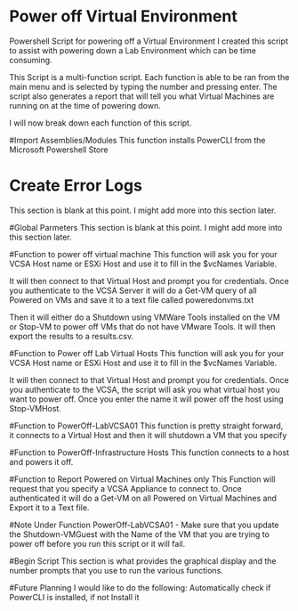 # Power off Virtual Environment
Powershell Script for powering off a Virtual Environment
I created this script to assist with powering down a Lab Environment which can be time consuming. 

This Script is a multi-function script. Each function is able to be ran from the main menu and is selected by typing the number and pressing enter. 
The script also generates a report that will tell you what Virtual Machines are running on at the time of powering down. 

I will now break down each function of this script.

#Import Assemblies/Modules
This function installs PowerCLI from the Microsoft Powershell Store

# Create Error Logs
This section is blank at this point. I might add more into this section later.

#Global Parmeters
This section is blank at this point. I might add more into this section later.

#Function to power off virtual machine
This function will ask you for your VCSA Host name or ESXi Host and use it to fill in the $vcNames Variable.

It will then connect to that Virtual Host and prompt you for credentials. Once you authenticate to the VCSA Server it will do a Get-VM query of all Powered on VMs and save it to a text file called poweredonvms.txt

Then it will either do a Shutdown using VMWare Tools installed on the VM or Stop-VM to power off VMs that do not have VMware Tools.
It will then export the results to a results.csv.

#Function to Power off Lab Virtual Hosts
This function will ask you for your VCSA Host name or ESXi Host and use it to fill in the $vcNames Variable.

It will then connect to that Virtual Host and prompt you for credentials. Once you authenticate to the VCSA, the script will ask you what virtual host you want to power off. Once you enter the name it will power off the host using Stop-VMHost.

#Function to PowerOff-LabVCSA01
This function is pretty straight forward, it connects to a Virtual Host and then it will shutdown a VM that you specify

#Function to PowerOff-Infrastructure Hosts
This function connects to a host and powers it off. 

#Function to Report Powered on Virtual Machines only
This Function will request that you specify a VCSA Appliance to connect to. Once authenticated it will do a Get-VM on all Powered on Virtual Machines and Export it to a Text file. 

#Note
Under Function PowerOff-LabVCSA01 - Make sure that you update the Shutdown-VMGuest with the Name of the VM that you are trying to power off before you run this script or it will fail. 

#Begin Script
This section is what provides the graphical display and the number prompts that you use to run the various functions. 



#Future Planning
I would like to do the following:
Automatically check if PowerCLI is installed, if not Install it